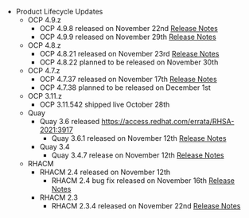   * Product Lifecycle Updates
      * OCP 4.9.z
          * OCP 4.9.8 released on November 22nd [Release Notes](https://access.redhat.com/errata/RHBA-2021:4712)
          * OCP 4.9.9 released on November 29th [Release Notes](https://access.redhat.com/errata/RHBA-2021:4834)
      * OCP 4.8.z
          * OCP 4.8.21 released on November 23rd [Release Notes](https://access.redhat.com/errata/RHBA-2021:4716)
          * OCP 4.8.22 planned to be released on November 30th
      * OCP 4.7.z
          * OCP 4.7.37 released on November 17th [Release Notes](https://access.redhat.com/errata/RHBA-2021:4572)
          * OCP 4.7.38 planned to be released on December 1st
      * OCP 3.11.z
          * OCP 3.11.542 shipped live October 28th
      * Quay
          * Quay 3.6 released https://access.redhat.com/errata/RHSA-2021:3917
              * Quay 3.6.1 released on November 12th [Release Notes](https://access.redhat.com/errata/RHBA-2021:4629)
          * Quay 3.4
              * Quay 3.4.7 release on November 12th [Release Notes](https://access.redhat.com/errata/RHBA-2021:4630)
      * RHACM
          * RHACM 2.4 released on November 12th
              * RHACM 2.4 bug fix released on November 16th [Release Notes](https://access.redhat.com/errata/RHBA-2021:4674)
          * RHACM 2.3
              * RHACM 2.3.4 released on November 22nd [Release Notes](https://access.redhat.com/errata/RHBA-2021:4758)
